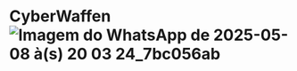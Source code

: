# CyberWaffen![Imagem do WhatsApp de 2025-05-08 à(s) 20 03 24_7bc056ab](https://github.com/user-attachments/assets/f7275705-d7c8-4781-aa4c-76a64949317b)
